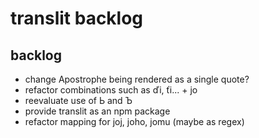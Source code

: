 # translit backlog


## backlog
* change Apostrophe being rendered as a single quote?
* refactor combinations such as ďi, ťi... + jo
* reevaluate use of Ь and Ъ
* provide translit as an npm package
* refactor mapping for joj, joho, jomu (maybe as regex)
